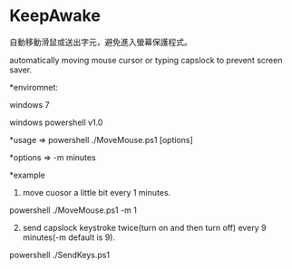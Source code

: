 KeepAwake
=========

自動移動滑鼠或送出字元，避免進入螢幕保護程式。

automatically moving mouse cursor or typing capslock to prevent screen saver.

*enviromnet: 

  windows 7 
  
  windows powershell v1.0

*usage => powershell ./MoveMouse.ps1 [options]

*options => -m minutes

*example
  1. move cuosor a little bit every 1 minutes. 
  
  powershell ./MoveMouse.ps1 -m 1

  2. send capslock keystroke twice(turn on and then turn off) every 9 minutes(-m default is 9).
  
  powershell ./SendKeys.ps1
    
